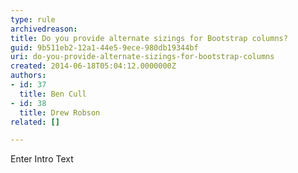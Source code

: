 ```yaml
---
type: rule
archivedreason: 
title: Do you provide alternate sizings for Bootstrap columns?
guid: 9b511eb2-12a1-44e5-9ece-980db19344bf
uri: do-you-provide-alternate-sizings-for-bootstrap-columns
created: 2014-06-18T05:04:12.0000000Z
authors:
- id: 37
  title: Ben Cull
- id: 38
  title: Drew Robson
related: []

---
```



​Enter Intro Text
<br><excerpt class='endintro'></excerpt><br>



